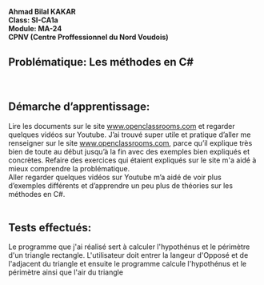 __Ahmad Bilal KAKAR__ <br>
__Class: SI-CA1a__ <br>
__Module: MA-24__ <br>
__CPNV (Centre Proffessionnel du Nord Voudois)__
  
<h2>Problématique: Les méthodes en C#</h2> <br>
  
<h2>Démarche d’apprentissage:</h2> 

Lire les documents sur le site www.openclassrooms.com et regarder quelques vidéos sur Youtube.
J’ai trouvé super utile et pratique d’aller me renseigner sur le site www.openclassrooms.com, parce qu’il explique très bien de toute au début jusqu’à la fin avec des exemples bien expliqués et concrètes. Refaire des exercices qui étaient expliqués sur le site m'a aidé à mieux comprendre la problématique. <br> Aller regarder quelques vidéos sur Youtube m’a aidé de voir plus d’exemples différents et d’apprendre un peu plus de théories sur les méthodes en C#.
<br> <br>
<h2>Tests effectués:</h2>
Le programme que j'ai réalisé sert à calculer l'hypothénus et le périmètre d'un triangle rectangle. L'utilisateur doit entrer la langeur d'Opposé et de l'adjacent du triangle et ensuite le programme calcule l'hypothénus et le périmètre ainsi que l'air du triangle 
